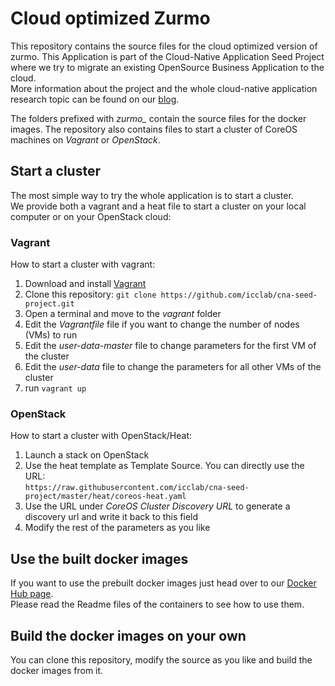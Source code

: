 # Cloud optimized Zurmo
 
This repository contains the source files for the cloud optimized version of zurmo. This Application is part of the Cloud-Native Application Seed Project where we try to migrate an existing OpenSource Business Application to the cloud.  
More information about the project and the whole cloud-native application research topic can be found on our [blog](http://blog.zhaw.ch/icclab/category/research-approach/themes/cloud-native-applications/).
 
The folders prefixed with *zurmo_* contain the source files for the docker images. The repository also contains files to start a cluster of CoreOS machines on *Vagrant* or *OpenStack*.
 
## Start a cluster
 
The most simple way to try the whole application is to start a cluster.  
We provide both a vagrant and a heat file to start a cluster on your local computer or on your OpenStack cloud:
 
### Vagrant
 
How to start a cluster with vagrant:

 1. Download and install [Vagrant](https://www.vagrantup.com/downloads.html)
 2. Clone this repository: `git clone https://github.com/icclab/cna-seed-project.git`
 3. Open a terminal and move to the *vagrant* folder
 4. Edit the *Vagrantfile* file if you want to change the number of nodes (VMs) to run
 5. Edit the *user-data-master* file to change parameters for the first VM of the cluster
 6. Edit the *user-data* file to change the parameters for all other VMs of the cluster
 7. run `vagrant up`
 
### OpenStack
 
How to start a cluster with OpenStack/Heat:

 1. Launch a stack on OpenStack
 2. Use the heat template as Template Source. You can directly use the URL:   
 `https://raw.githubusercontent.com/icclab/cna-seed-project/master/heat/coreos-heat.yaml`
 3. Use the URL under *CoreOS Cluster Discovery URL* to generate a discovery url and write it back to this field
 4. Modify the rest of the parameters as you like
 

## Use the built docker images

If you want to use the prebuilt docker images just head over to our [Docker Hub page](https://registry.hub.docker.com/repos/icclabcna/).  
Please read the Readme files of the containers to see how to use them.

## Build the docker images on your own
You can clone this repository, modify the source as you like and build the docker images from it.